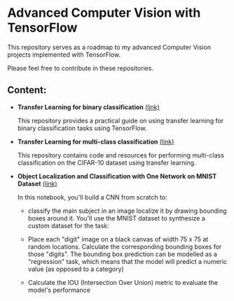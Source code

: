 # Advanced Computer Vision with TensorFlow


This repository serves as a roadmap to my advanced Computer Vision projects implemented with TensorFlow.

Please feel free to contribute in these repositories.


## Content:

- **Transfer Learning for binary classification** [(link)](https://github.com/barzansaeedpour/transfer-learning-for-binary-classification-tensorflow)

    This repository provides a practical guide on using transfer learning for binary classification tasks using TensorFlow.
     
- **Transfer Learning for multi-class classification** [(link)](https://github.com/barzansaeedpour/transfer-learning-for-multi-class-classification-CIFAR-10)
    
    This repository contains code and resources for performing multi-class classification on the CIFAR-10 dataset using transfer learning. 

- **Object Localization and Classification with One Network on MNIST Dataset** [(link)](https://github.com/barzansaeedpour/object-localization-and-classification-with-one-network)

    In this notebook, you'll build a CNN from scratch to:

    - classify the main subject in an image
    localize it by drawing bounding boxes around it.
    You'll use the MNIST dataset to synthesize a custom dataset for the task:

    - Place each "digit" image on a black canvas of width 75 x 75 at random locations.
    Calculate the corresponding bounding boxes for those "digits".
    The bounding box prediction can be modelled as a "regression" task, which means that the model will predict a numeric value (as opposed to a category)

    - Calculate the IOU (Intersection Over Union) metric to evaluate the model's performance


